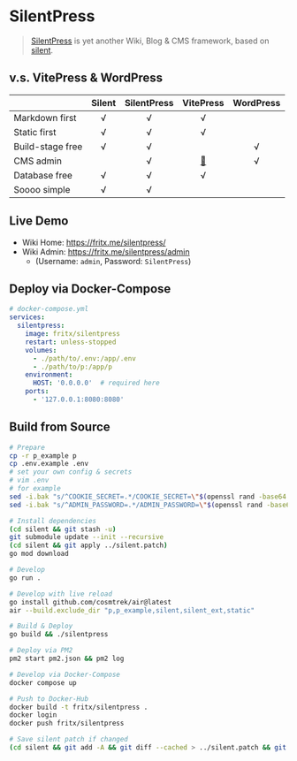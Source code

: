 # SilentPress

> [SilentPress](https://github.com/fritx/silentpress) is yet another Wiki, Blog & CMS framework, based on [silent](https://github.com/fritx/silent).

## v.s. VitePress & WordPress

| | Silent | SilentPress | VitePress | WordPress |
| :-- | :--: | :--: | :--: | :--: |
| Markdown first | √ | √ | √ |  |
| Static first | √ | √ | √ |  |
| Build-stage free | √ | √ |  | √ |
| CMS admin |  | √ | [🔧](https://vitepress.dev/guide/cms) | √ |
| Database free | √ | √ | √ |  |
| Soooo simple | √ | √ |  |  |

## Live Demo

- Wiki Home: https://fritx.me/silentpress/
- Wiki Admin: https://fritx.me/silentpress/admin
  - (Username: `admin`, Password: `SilentPress`)

## Deploy via Docker-Compose

```yml
# docker-compose.yml
services:
  silentpress:
    image: fritx/silentpress
    restart: unless-stopped
    volumes:
      - ./path/to/.env:/app/.env
      - ./path/to/p:/app/p
    environment:
      HOST: '0.0.0.0'  # required here
    ports:
      - '127.0.0.1:8080:8080'
```

## Build from Source

```sh
# Prepare
cp -r p_example p
cp .env.example .env
# set your own config & secrets
# vim .env
# for example
sed -i.bak "s/^COOKIE_SECRET=.*/COOKIE_SECRET=\"$(openssl rand -base64 32)\"/" .env
sed -i.bak "s/^ADMIN_PASSWORD=.*/ADMIN_PASSWORD=\"$(openssl rand -base64 32)\"/" .env

# Install dependencies
(cd silent && git stash -u)
git submodule update --init --recursive
(cd silent && git apply ../silent.patch)
go mod download

# Develop
go run .

# Develop with live reload
go install github.com/cosmtrek/air@latest
air --build.exclude_dir "p,p_example,silent,silent_ext,static"

# Build & Deploy
go build && ./silentpress

# Deploy via PM2
pm2 start pm2.json && pm2 log

# Develop via Docker-Compose
docker compose up

# Push to Docker-Hub
docker build -t fritx/silentpress .
docker login
docker push fritx/silentpress

# Save silent patch if changed
(cd silent && git add -A && git diff --cached > ../silent.patch && git reset .)
```
